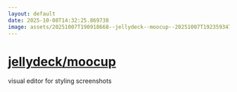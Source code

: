 ```yaml
---
layout: default
date: 2025-10-08T14:32:25.869738
image: assets/20251007T190918668--jellydeck--moocup--20251007T192359347--cropped.png
---
```


# [jellydeck/moocup](https://github.com/jellydeck/moocup)

visual editor for styling screenshots
